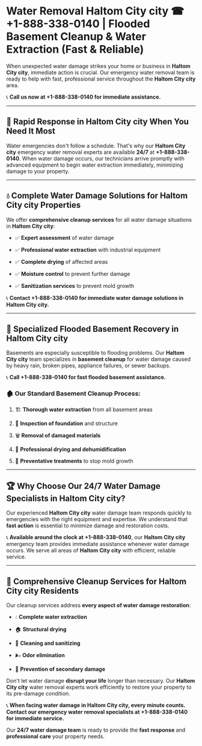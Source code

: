 # Water Removal Haltom City city ☎ +1-888-338-0140 | Flooded Basement Cleanup & Water Extraction (Fast & Reliable)

When unexpected water damage strikes your home or business in **Haltom City city**, immediate action is crucial. Our emergency water removal team is ready to help with fast, professional service throughout the **Haltom City city** area. 

📞 **Call us now at +1-888-338-0140 for immediate assistance.**
---
## 🚀 Rapid Response in Haltom City city When You Need It Most
Water emergencies don't follow a schedule. That's why our **Haltom City city** emergency water removal experts are available **24/7** at **+1-888-338-0140**. When water damage occurs, our technicians arrive promptly with advanced equipment to begin water extraction immediately, minimizing damage to your property.
---
## 💧 Complete Water Damage Solutions for Haltom City city Properties
We offer **comprehensive cleanup services** for all water damage situations in **Haltom City city**:
- ✅ **Expert assessment** of water damage  
- ✅ **Professional water extraction** with industrial equipment  
- ✅ **Complete drying** of affected areas  
- ✅ **Moisture control** to prevent further damage  
- ✅ **Sanitization services** to prevent mold growth  
📞 **Contact +1-888-338-0140 for immediate water damage solutions in Haltom City city.**
---
## 🌊 Specialized Flooded Basement Recovery in Haltom City city
Basements are especially susceptible to flooding problems. Our **Haltom City city** team specializes in **basement cleanup** for water damage caused by heavy rain, broken pipes, appliance failures, or sewer backups. 
📞 **Call +1-888-338-0140 for fast flooded basement assistance.**
### 🏚️ Our Standard Basement Cleanup Process:
1. 🏗️ **Thorough water extraction** from all basement areas  
2. 🔎 **Inspection of foundation** and structure  
3. 🗑️ **Removal of damaged materials**  
4. 💨 **Professional drying and dehumidification**  
5. 🚫 **Preventative treatments** to stop mold growth  
---
## 🏆 Why Choose Our 24/7 Water Damage Specialists in Haltom City city?
Our experienced **Haltom City city** water damage team responds quickly to emergencies with the right equipment and expertise. We understand that **fast action** is essential to minimize damage and restoration costs.
📞 **Available around the clock at +1-888-338-0140**, our **Haltom City city** emergency team provides immediate assistance whenever water damage occurs. We serve all areas of **Haltom City city** with efficient, reliable service.
---
## 🧹 Comprehensive Cleanup Services for Haltom City city Residents
Our cleanup services address **every aspect of water damage restoration**:
- 💧 **Complete water extraction**  
- 🏠 **Structural drying**  
- 🧼 **Cleaning and sanitizing**  
- 🌬️ **Odor elimination**  
- 🚫 **Prevention of secondary damage**  
Don't let water damage **disrupt your life** longer than necessary. Our **Haltom City city** water removal experts work efficiently to restore your property to its pre-damage condition.
📞 **When facing water damage in Haltom City city, every minute counts. Contact our emergency water removal specialists at +1-888-338-0140 for immediate service.**
Our **24/7 water damage team** is ready to provide the **fast response** and **professional care** your property needs.

